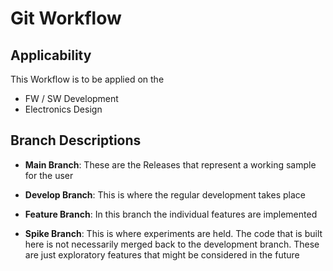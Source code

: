 # Git Workflow
## Applicability
This Workflow is to be applied on the
- FW / SW Development
- Electronics Design

## Branch Descriptions
- **Main Branch**: These are the Releases that represent a working sample for the user

- **Develop Branch**: This is where the regular development takes place

- **Feature Branch**: In this branch the individual features are implemented

- **Spike Branch**: This is where experiments are held. The code that is built here is not necessarily merged back to the development branch. These are just exploratory features that might be considered in the future